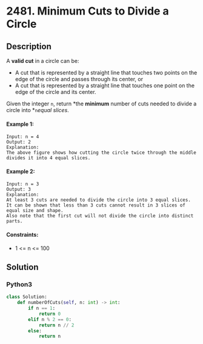 # 2481. Minimum Cuts to Divide a Circle


## Description
A **valid cut** in a circle can be:

-   A cut that is represented by a straight line that touches two points on the edge of the circle and passes through its center, or
-   A cut that is represented by a straight line that touches one point on the edge of the circle and its center.

Given the integer `n`, return *the **minimum** number of cuts needed to divide a circle into *`n`*equal slices*.

#### Example 1:
```
Input: n = 4
Output: 2
Explanation: 
The above figure shows how cutting the circle twice through the middle divides it into 4 equal slices.
```

#### Example 2:
```
Input: n = 3
Output: 3
Explanation:
At least 3 cuts are needed to divide the circle into 3 equal slices. 
It can be shown that less than 3 cuts cannot result in 3 slices of equal size and shape.
Also note that the first cut will not divide the circle into distinct parts.
```

#### Constraints:
- 1 <= n <= 100


## Solution

### Python3
```python
class Solution:
    def numberOfCuts(self, n: int) -> int:
        if n == 1:
            return 0
        elif n % 2 == 0:
            return n // 2
        else:
            return n
```
